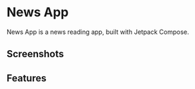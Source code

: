 # News App

News App is a news reading app, built with Jetpack Compose. 
## Screenshots

## Features
